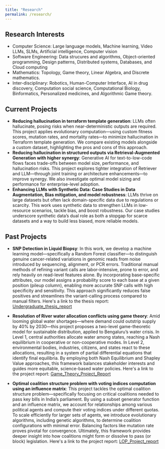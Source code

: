 ```yaml
---
title: "Research"
permalink: /research/
---
```


## Research Interests
- Computer Science: Large language models, Machine learning, Video LLMs, SLMs, Artificial intelligence, Computer vision
- Software Engineering: Data strucures and algorithms, Object-oriented programming, Design patterns, Distributed systems, Databases, and Cloud computing
- Mathematics: Topology, Game theory, Linear Algebra, and Discrete mathematics.
- Inter-disciplinary: Robotics, Human-Computer Interface, AI in drug discovery, Computation social science, Computational Biology, Binformatics, Personalized medicines, and Algorithmic Game theory.

## Current Projects

- **Reducing hallucination in terraform template generation**: LLMs often hallucinate, posing risks when near-deterministic outputs are required. This project applies evolutionary computation—using custom fitness scores, mutation rates, and mortality rates—to minimize hallucination in Terraform template generation. We compare existing models alongside a custom dataset, highlighting the pros and cons of this approach.
- **Reducing hallucination in structured outputs via Retrieval-Augmented Generation with higher synergy**: Generative AI for text-to-low-code flows faces trade-offs between model size, performance, and hallucination risks. This project explores tighter integration of Retriever and LLM—through joint training or architecture enhancements—to improve synergy. We also investigate optimal model sizing and performance for enterprise-level adoption.
- **Enhancing LLMs with Synthetic Data: Case Studies in Data Augmentation, Bias mitigation, and model robustness**: LLMs thrive on large datasets but often lack domain-specific data due to regulations or scarcity. This work uses synthetic data to strengthen LLMs in low-resource scenarios, tackle bias, and boost robustness. Our case studies underscore synthetic data’s dual role as both a stopgap for scarce datasets and a way to build less biased, more reliable models.
 
## Past Projects

- **SNP Detection in Liquid Biopsy**: In this work, we develop a machine learning model—specifically a Random Forest classifier—to distinguish genuine cancer-related variations in genomic reads from noise introduced by sequencing, alignment, or PCR errors. Traditional manual methods of refining variant calls are labor-intensive, prone to error, and rely heavily on read-level features alone. By incorporating base-specific attributes, our model assigns a probability score to each base at a given position (pileup column), enabling more accurate SNP calls with high specificity and sensitivity. This approach significantly reduces false positives and streamlines the variant-calling process compared to manual filters. Here's a link to the thesis report: [Undergraduate_thesis_report](https://github.com/PrahaladAtreyaa/prahaladatreyaa/blob/main/Undergaduate_Thesis_ML_Cancer_prognosis_Prahalad_Atreyaa_A.pdf)

- **Resolution of River water allocation conflicts using game theory**: Amid looming global water shortages—where demand could outstrip supply by 40% by 2030—this project proposes a two-level game-theoretic model for sustainable distribution, applied to Bengaluru’s water crisis. In Level 1, central authorities allocate water among states, reaching a Nash equilibrium in cooperative or non-cooperative modes. In Level 2, environmental bodies, industries, citizens, and states react to these allocations, resulting in a system of partial differential equations that identify final equilibria. By employing both Nash Equilibrium and Shapley Value approaches, this framework balances stakeholder interests and guides more equitable, science-based water policies. Here's a link to the project report: [Game_Theory_Project_Report](https://github.com/PrahaladAtreyaa/prahaladatreyaa/blob/main/Game_Theory_Project_Report.pdf)

- **Optimal coalition structure problem with voting indices computation using an influence matrix**: This project tackles the optimal coalition structure problem—specifically focusing on critical coalitions needed to pass key bills in India’s parliament. By using a subset generator function and an influence matrix, we account for relationships among various political agents and compute their voting indices under different quotas. To scale efficiently for larger sets of agents, we introduce evolutionary algorithms, including genetic algorithms, to determine coalition configurations with minimal error. Balancing factors like mutation rate proves pivotal for convergence. Ultimately, this framework provides deeper insight into how coalitions might form or dissolve to pass (or block) legislation. Here's a link to the project report: [LOP_Project_report](https://github.com/PrahaladAtreyaa/prahaladatreyaa/blob/main/LOP_Optimal_Coalition_Structure_problem_Prahalad_Atreyaa_Ashok.pdf)
